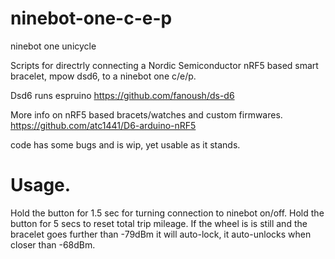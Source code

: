 # ninebot-one-c-e-p
ninebot one unicycle

Scripts for directrly connecting a Nordic Semiconductor nRF5 based smart bracelet, mpow dsd6, to a ninebot one c/e/p.

Dsd6 runs espruino https://github.com/fanoush/ds-d6

More info on nRF5 based bracets/watches and custom firmwares.
https://github.com/atc1441/D6-arduino-nRF5


code has some bugs and is wip, yet usable as it stands. 
# Usage.

Hold the button for 1.5 sec for turning connection to ninebot on/off.
Hold the button for 5 secs to reset total trip mileage.
If the wheel is is still and the bracelet goes further than -79dBm it will auto-lock, it auto-unlocks when closer than -68dBm. 

